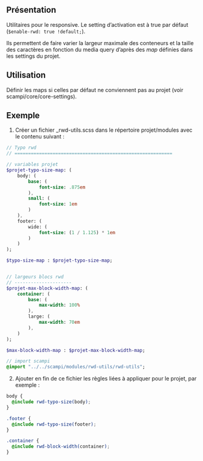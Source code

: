 Présentation
------------

Utilitaires pour le responsive. Le setting d’activation est à true par défaut (`$enable-rwd: true !default;`).

Ils permettent de faire varier la largeur maximale des conteneurs et la taille des caractères en fonction du media query d’après des *map* définies dans les settings du projet.


Utilisation
-----------

Définir les maps si celles par défaut ne conviennent pas au projet (voir scampi/core/core-settings).

Exemple
-------

1. Créer un fichier _rwd-utils.scss dans le répertoire projet/modules avec le contenu suivant :

```sass
// Typo rwd
// ==========================================================

// variables projet
$projet-typo-size-map: (
    body: (
        base: (
            font-size: .875em
        ),
        small: (
            font-size: 1em
        )
    ),
    footer: (
        wide: (
            font-size: (1 / 1.125) * 1em
        )
    )
);

$typo-size-map : $projet-typo-size-map;


// largeurs blocs rwd
// ---------------------
$projet-max-block-width-map: (
    container: (
        base: (
            max-width: 100%
        ),
        large: (
            max-width: 70em
        ),
    )
);

$max-block-width-map : $projet-max-block-width-map;

// import scampi
@import "../../scampi/modules/rwd-utils/rwd-utils";

```

2. Ajouter en fin de ce fichier les règles liées à appliquer pour le projet, par exemple :

```scss
body {
  @include rwd-typo-size(body);
}

.footer {
  @include rwd-typo-size(footer);
}

.container {
  @include rwd-block-width(container);
}
```
